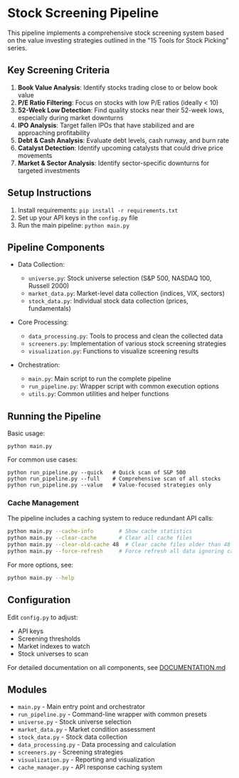 # Stock Screening Pipeline

This pipeline implements a comprehensive stock screening system based on the value investing strategies outlined in the "15 Tools for Stock Picking" series.

## Key Screening Criteria

1. **Book Value Analysis**: Identify stocks trading close to or below book value
2. **P/E Ratio Filtering**: Focus on stocks with low P/E ratios (ideally < 10)
3. **52-Week Low Detection**: Find quality stocks near their 52-week lows, especially during market downturns
4. **IPO Analysis**: Target fallen IPOs that have stabilized and are approaching profitability
5. **Debt & Cash Analysis**: Evaluate debt levels, cash runway, and burn rate
6. **Catalyst Detection**: Identify upcoming catalysts that could drive price movements
7. **Market & Sector Analysis**: Identify sector-specific downturns for targeted investments

## Setup Instructions

1. Install requirements: `pip install -r requirements.txt`
2. Set up your API keys in the `config.py` file
3. Run the main pipeline: `python main.py`

## Pipeline Components

- Data Collection:
  - `universe.py`: Stock universe selection (S&P 500, NASDAQ 100, Russell 2000)
  - `market_data.py`: Market-level data collection (indices, VIX, sectors)
  - `stock_data.py`: Individual stock data collection (prices, fundamentals)

- Core Processing:
  - `data_processing.py`: Tools to process and clean the collected data
  - `screeners.py`: Implementation of various stock screening strategies
  - `visualization.py`: Functions to visualize screening results

- Orchestration:
  - `main.py`: Main script to run the complete pipeline
  - `run_pipeline.py`: Wrapper script with common execution options
  - `utils.py`: Common utilities and helper functions

## Running the Pipeline

Basic usage:
```
python main.py
```

For common use cases:
```
python run_pipeline.py --quick   # Quick scan of S&P 500
python run_pipeline.py --full    # Comprehensive scan of all stocks
python run_pipeline.py --value   # Value-focused strategies only
```

### Cache Management

The pipeline includes a caching system to reduce redundant API calls:

```bash
python main.py --cache-info        # Show cache statistics
python main.py --clear-cache       # Clear all cache files
python main.py --clear-old-cache 48  # Clear cache files older than 48 hours
python main.py --force-refresh     # Force refresh all data ignoring cache
```

For more options, see:
```bash
python main.py --help
```

## Configuration

Edit `config.py` to adjust:
- API keys
- Screening thresholds
- Market indexes to watch
- Stock universes to scan

For detailed documentation on all components, see [DOCUMENTATION.md](DOCUMENTATION.md)

## Modules

- `main.py` - Main entry point and orchestrator
- `run_pipeline.py` - Command-line wrapper with common presets
- `universe.py` - Stock universe selection
- `market_data.py` - Market condition assessment
- `stock_data.py` - Stock data collection
- `data_processing.py` - Data processing and calculation
- `screeners.py` - Screening strategies
- `visualization.py` - Reporting and visualization
- `cache_manager.py` - API response caching system
